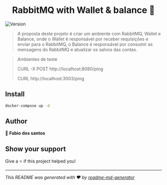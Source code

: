 <h1 align="center">RabbitMQ with Wallet & balance 👋</h1>
<p>
  <img alt="Version" src="https://img.shields.io/badge/version-1.0.0-blue.svg?cacheSeconds=2592000" />
</p>

> A proposta deste projeto é criar um ambiente com RabbitMQ, Wallet e Balance,
> onde o Wallet é responsável por receber requisições e enviar para o RabbitMQ,
> o Balance é responsável por consumir as mensagens do RabbitMQ e atualizar os salvos das contas.

> Ambientes de teste
> 
> CURL -X POST http://localhost:8080/ping
> 
> CURL http://localhost:3003/ping


## Install

```sh
docker-compose up -d
```

## Author

👤 **Fabio dos santos**


## Show your support

Give a ⭐️ if this project helped you!

***
_This README was generated with ❤️ by [readme-md-generator](https://github.com/kefranabg/readme-md-generator)_
